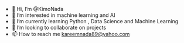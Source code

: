 - 👋 Hi, I’m @KimoNada
- 👀 I’m interested in machine learning and AI
- 🌱 I’m currently learning Python , Data Science and Machine Learning
- 💞️ I’m looking to collaborate on projects
- 📫 How to reach me kareemnada89@yahoo.com

<!---
KimoNada/KimoNada is a ✨ special ✨ repository because its `README.md` (this file) appears on your GitHub profile.
You can click the Preview link to take a look at your changes.
--->
